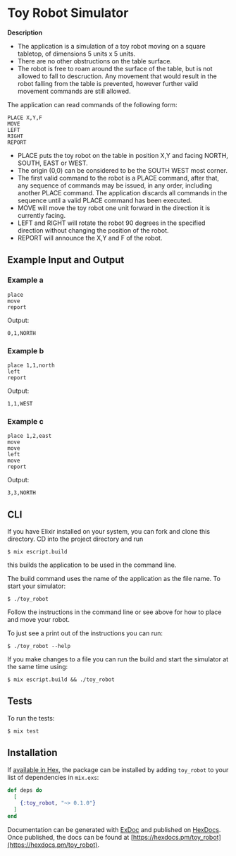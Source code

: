 # Toy Robot Simulator

**Description**
- The application is a simulation of a toy robot moving on a square tabletop,
  of dimensions 5 units x 5 units.
- There are no other obstructions on the table surface.
- The robot is free to roam around the surface of the table, but is not allowed to fall to descruction. 
  Any movement that would result in the robot falling from the table is prevented, however further valid movement commands are still allowed.

The application can read commands of the following form:

    PLACE X,Y,F
    MOVE
    LEFT
    RIGHT
    REPORT

- PLACE puts the toy robot on the table in position X,Y and facing NORTH,
  SOUTH, EAST or WEST.
- The origin (0,0) can be considered to be the SOUTH WEST most corner.
- The first valid command to the robot is a PLACE command, after that, any
  sequence of commands may be issued, in any order, including another PLACE
  command. The application discards all commands in the sequence until
  a valid PLACE command has been executed.
- MOVE will move the toy robot one unit forward in the direction it is
  currently facing.
- LEFT and RIGHT will rotate the robot 90 degrees in the specified direction
  without changing the position of the robot.
- REPORT will announce the X,Y and F of the robot.

Example Input and Output
------------------------

### Example a

    place
    move
    report

Output:

    0,1,NORTH

### Example b

    place 1,1,north
    left
    report

Output:

    1,1,WEST

### Example c

    place 1,2,east
    move
    move
    left
    move
    report

Output:

    3,3,NORTH

## CLI

If you have Elixir installed on your system, you can fork and clone this directory. 
CD into the project directory and run 

    $ mix escript.build

this builds the application to be used in the command line. 

The build command uses the name of the application as the file name. To start your simulator:

    $ ./toy_robot

Follow the instructions in the command line or see above for how to place and move your robot.

To just see a print out of the instructions you can run:

    $ ./toy_robot --help

If you make changes to a file you can run the build and start the simulator at the same time using:

    $ mix escript.build && ./toy_robot

## Tests

To run the tests:

    $ mix test



## Installation

If [available in Hex](https://hex.pm/docs/publish), the package can be installed
by adding `toy_robot` to your list of dependencies in `mix.exs`:

```elixir
def deps do
  [
    {:toy_robot, "~> 0.1.0"}
  ]
end
```

Documentation can be generated with [ExDoc](https://github.com/elixir-lang/ex_doc)
and published on [HexDocs](https://hexdocs.pm). Once published, the docs can
be found at [https://hexdocs.pm/toy_robot](https://hexdocs.pm/toy_robot).
